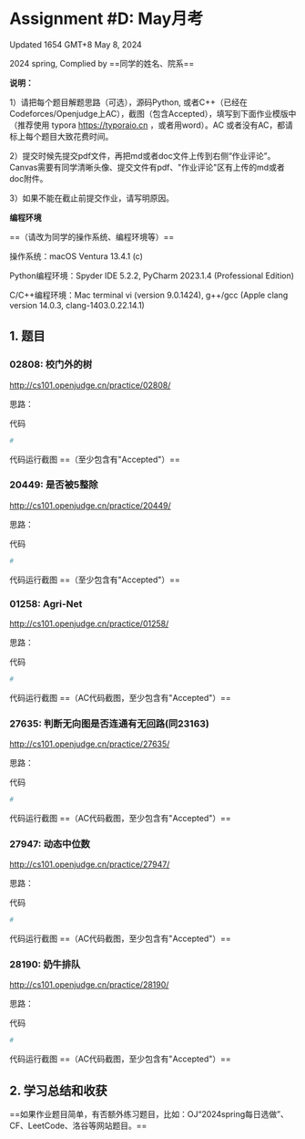 # Assignment #D: May月考

Updated 1654 GMT+8 May 8, 2024

2024 spring, Complied by ==同学的姓名、院系==



**说明：**

1）请把每个题目解题思路（可选），源码Python, 或者C++（已经在Codeforces/Openjudge上AC），截图（包含Accepted），填写到下面作业模版中（推荐使用 typora https://typoraio.cn ，或者用word）。AC 或者没有AC，都请标上每个题目大致花费时间。

2）提交时候先提交pdf文件，再把md或者doc文件上传到右侧“作业评论”。Canvas需要有同学清晰头像、提交文件有pdf、"作业评论"区有上传的md或者doc附件。

3）如果不能在截止前提交作业，请写明原因。



**编程环境**

==（请改为同学的操作系统、编程环境等）==

操作系统：macOS Ventura 13.4.1 (c)

Python编程环境：Spyder IDE 5.2.2, PyCharm 2023.1.4 (Professional Edition)

C/C++编程环境：Mac terminal vi (version 9.0.1424), g++/gcc (Apple clang version 14.0.3, clang-1403.0.22.14.1)



## 1. 题目

### 02808: 校门外的树

http://cs101.openjudge.cn/practice/02808/



思路：



代码

```python
# 

```



代码运行截图 ==（至少包含有"Accepted"）==





### 20449: 是否被5整除

http://cs101.openjudge.cn/practice/20449/



思路：



代码

```python
# 

```



代码运行截图 ==（至少包含有"Accepted"）==





### 01258: Agri-Net

http://cs101.openjudge.cn/practice/01258/



思路：



代码

```python
# 

```



代码运行截图 ==（AC代码截图，至少包含有"Accepted"）==





### 27635: 判断无向图是否连通有无回路(同23163)

http://cs101.openjudge.cn/practice/27635/



思路：



代码

```python
# 

```



代码运行截图 ==（AC代码截图，至少包含有"Accepted"）==







### 27947: 动态中位数

http://cs101.openjudge.cn/practice/27947/



思路：



代码

```python
# 

```



代码运行截图 ==（AC代码截图，至少包含有"Accepted"）==





### 28190: 奶牛排队

http://cs101.openjudge.cn/practice/28190/



思路：



代码

```python
# 

```



代码运行截图 ==（AC代码截图，至少包含有"Accepted"）==





## 2. 学习总结和收获

==如果作业题目简单，有否额外练习题目，比如：OJ“2024spring每日选做”、CF、LeetCode、洛谷等网站题目。==





